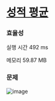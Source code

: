 # [성적 평균](https://softeer.ai/practice/6294)

### 효율성
실행 시간
492 ms

메모리
59.87 MB


### 문제

![image](https://github.com/Dokuny/daily-algorithm/assets/87813831/bc422944-fc49-4e81-a6b4-9143712d62ba)
